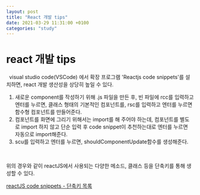 ```yaml
---
layout: post
title: "React 개발 tips"
date: 2021-03-29 11:31:00 +0100
categories: "study"
---
```


# react 개발 tips

&nbsp;
visual studio code(VSCode) 에서 확장 프로그램 'Reactjs code snippets'를 설치하면, react 개발 생산성을 상당히 높일 수 있다.

1. 새로운 component를 작성하기 위해 .js 파일을 만든 후, 빈 파일에 rcc를 입력하고 엔터를 누르면, 클래스 형태의
   기본적인 컴포넌트를, rsc를 입력하고 엔터를 누르면 함수형 컴포넌트를 만들어준다.
2. 컴포넌트를 화면에 그리기 위해서는 import를 해 주어야 하는데, 컴포넌트를 별도로 import 하지 않고 단순 입력 후
   code snippet이 추천하는대로 엔터를 누르면 자동으로 import해준다.
3. scu를 입력하고 엔터를 누르면, shouldComponentUpdate함수를 생성해준다.

&nbsp;
&nbsp;

위의 경우와 같이 reactJS에서 사용되는 다양한 메소드, 클래스 등을 단축키를 통해 생성할 수 있다.

[reactJS code snippets - 단축키 목록](https://marketplace.visualstudio.com/items?itemName=xabikos.ReactSnippets)
